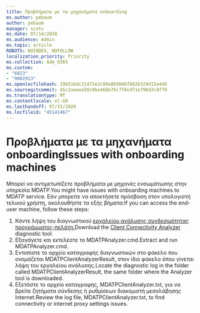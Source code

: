 ```yaml
---
title: Προβλήματα με τα μηχανήματα onboarding
ms.author: pebaum
author: pebaum
manager: scotv
ms.date: 07/14/2020
ms.audience: Admin
ms.topic: article
ROBOTS: NOINDEX, NOFOLLOW
localization_priority: Priority
ms.collection: Adm_O365
ms.custom:
- "6023"
- "9002913"
ms.openlocfilehash: 19b516dc21472e2c80a8b9046f802b329d15e4d6
ms.sourcegitcommit: 45c2aaeee58c0be466b76c7f0cd71e796d3c8f76
ms.translationtype: MT
ms.contentlocale: el-GR
ms.lasthandoff: 07/15/2020
ms.locfileid: "45141467"
---
```

# <a name="issues-with-onboarding-machines"></a><span data-ttu-id="cd9a4-102">Προβλήματα με τα μηχανήματα onboarding</span><span class="sxs-lookup"><span data-stu-id="cd9a4-102">Issues with onboarding machines</span></span>

<span data-ttu-id="cd9a4-103">Μπορεί να αντιμετωπίζετε προβλήματα με μηχανές ενσωμάτωσης στην υπηρεσία MDATP.</span><span class="sxs-lookup"><span data-stu-id="cd9a4-103">You might have issues with onboarding machines to MDATP service.</span></span> <span data-ttu-id="cd9a4-104">Εάν μπορείτε να αποκτήσετε πρόσβαση στον υπολογιστή τελικού χρήστη, ακολουθήστε τα εξής βήματα:</span><span class="sxs-lookup"><span data-stu-id="cd9a4-104">If you can access the end-user machine, follow these steps:</span></span>

1. <span data-ttu-id="cd9a4-105">Κάντε λήψη του διαγνωστικού [εργαλείου ανάλυσης συνδεσιμότητας προγράμματος-πελάτη.](https://aka.ms/mdatpanalyzer)</span><span class="sxs-lookup"><span data-stu-id="cd9a4-105">Download the [Client Connectivity Analyzer](https://aka.ms/mdatpanalyzer) diagnostic tool.</span></span>
2. <span data-ttu-id="cd9a4-106">Εξαγάγετε και εκτελέστε το MDATPAnalyzer.cmd.</span><span class="sxs-lookup"><span data-stu-id="cd9a4-106">Extract and run MDATPAnalyzer.cmd.</span></span>
3. <span data-ttu-id="cd9a4-107">Εντοπίστε το αρχείο καταγραφής διαγνωστικών στο φάκελο που ονομάζεται MDATPClientAnalyzerResult, στον ίδιο φάκελο όπου γίνεται λήψη του εργαλείου ανάλυσης.</span><span class="sxs-lookup"><span data-stu-id="cd9a4-107">Locate the diagnostic log in the folder called MDATPClientAnalyzerResult, the same folder where the Analyzer tool is downloaded.</span></span>
4. <span data-ttu-id="cd9a4-108">Εξετάστε το αρχείο καταγραφής, MDATPClientAnalyzer.txt, για να βρείτε ζητήματα σύνδεσης ή ρυθμίσεων διακομιστή μεσολάβησης Internet.</span><span class="sxs-lookup"><span data-stu-id="cd9a4-108">Review the log file, MDATPClientAnalyzer.txt, to find connectivity or internet proxy settings issues.</span></span>